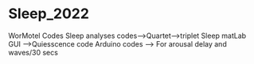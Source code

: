 # Sleep_2022
WorMotel Codes
Sleep analyses codes-->Quartet-->triplet
Sleep matLab GUI -->Quiesscence code
Arduino codes --> For arousal delay and waves/30 secs
